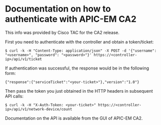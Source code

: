 # Documentation on how to authenticate with APIC-EM CA2
This info was provided by Cisco TAC for the CA2 release.

First you need to authenticate with the controller and obtain a
token/ticket:
```
$ curl -k -H "Content-Type: application/json" -X POST -d '{"username": "<username>", "password": "<password>"}' https://<controller-ip>/api/v1/ticket
```
If authentication was successful, the response would be in the following
form:
```
{"response":{"serviceTicket":"<your-ticket>"},"version":"1.0"}
```
Then pass the token you just obtained in the HTTP headers in subsequent API calls:
```
$ curl -k -H "X-Auth-Token: <your-ticket>" https://<controller-ip>/api/v1/network-device/count
```

Documentation on the API is available from the GUI of APIC-EM CA2.


